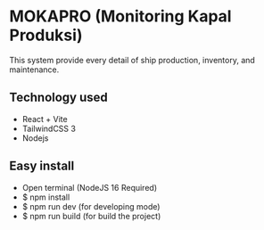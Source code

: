 # MOKAPRO (Monitoring Kapal Produksi)

This system provide every detail of ship production, inventory, and maintenance.

## Technology used
- React + Vite
- TailwindCSS 3
- Nodejs

## Easy install
- Open terminal (NodeJS 16 Required)
- $ npm install
- $ npm run dev (for developing mode)
- $ npm run build (for build the project)
